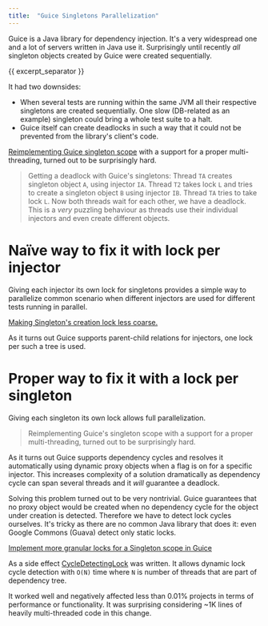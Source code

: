 ```yaml
---
title:  "Guice Singletons Parallelization"
---
```


Guice is a Java library for dependency injection. It's a very widespread one and a lot of servers written in Java use it. Surprisingly until recently *all* singleton objects created by Guice were created sequentially.

{{ excerpt_separator }}

It had two downsides:

  * When several tests are running within the same JVM all their respective singletons are created sequentially. One slow (DB-related as an example) singleton could bring a whole test suite to a halt.
  * Guice itself can create deadlocks in such a way that it could not be prevented from the library's client's code.

[Reimplementing Guice singleton scope](https://github.com/google/guice/commits?author=timofeyb) with a support for a proper multi-threading, turned out to be surprisingly hard.

> Getting a deadlock with Guice's singletons: Thread `TA` creates singleton 
  object `A`, using injector `IA`. Thread `T2` takes lock `L` and tries to 
  create a singleton object `B` using injector `IB`. Thread `TA` tries to
  take lock `L`. Now both threads wait for each other, we have a deadlock.
  This is a *very* puzzling behaviour as threads use their individual 
  injectors and even create different objects.


# Naïve way to fix it with lock per injector

Giving each injector its own lock for singletons provides a simple way
to parallelize common scenario when different injectors are used for
different tests running in parallel.

[Making Singleton's creation lock less coarse.](https://github.com/google/guice/commit/d7aa953d088f4955789051414bcd6134437afa17)

As it turns out Guice supports parent-child relations for injectors,
one lock per such a tree is used.


# Proper way to fix it with a lock per singleton

Giving each singleton its own lock allows full parallelization.

> Reimplementing Guice's singleton scope with a support for a proper
  multi-threading, turned out to be surprisingly hard.

As it turns out Guice supports dependency cycles and resolves it automatically using dynamic proxy objects when a flag is on for a specific injector. This increases complexity of a solution dramatically as dependency cycle can span several threads and it *will* guarantee a deadlock.

Solving this problem turned out to be very nontrivial. Guice guarantees that no proxy object would be created when no dependency cycle for the object under creation is detected. Therefore we have to detect lock cycles ourselves. It's tricky as there are no common Java library that does it: even Google Commons (Guava) detect only static locks.

[Implement more granular locks for a Singleton scope in Guice](https://github.com/google/guice/commit/5e6c93348c4250012801b6e41753789d760f06e4)

As a side effect [CycleDetectingLock](https://github.com/google/guice/blob/master/core/src/com/google/inject/internal/CycleDetectingLock.java) was written. It allows dynamic lock cycle detection with `O(N)` time where `N` is number of threads that are part of dependency tree.

It worked well and negatively affected less than 0.01% projects in terms of performance or functionality. It was surprising considering ~1K lines of heavily multi-threaded code in this change.

